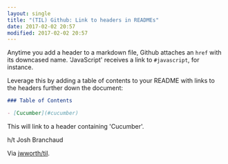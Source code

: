 ```yaml
---
layout: single
title: "(TIL) Github: Link to headers in READMEs"
date: 2017-02-02 20:57
modified: 2017-02-02 20:57
---
```


Anytime you add a header to a markdown file, Github attaches an `href` with its
downcased name. 'JavaScript'  receives a link to `#javascript`, for instance.

Leverage this by adding a table of contents to your README with links to the
headers further down the document:

```markdown
### Table of Contents

- [Cucumber](#cucumber)
```

This will link to a header containing 'Cucumber'.

h/t Josh Branchaud

Via [jwworth/til](https://github.com/jwworth/til).
